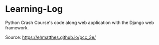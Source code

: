 # Learning-Log
Python Crash Course's code along web application with the Django web framework.

Source: https://ehmatthes.github.io/pcc_3e/
